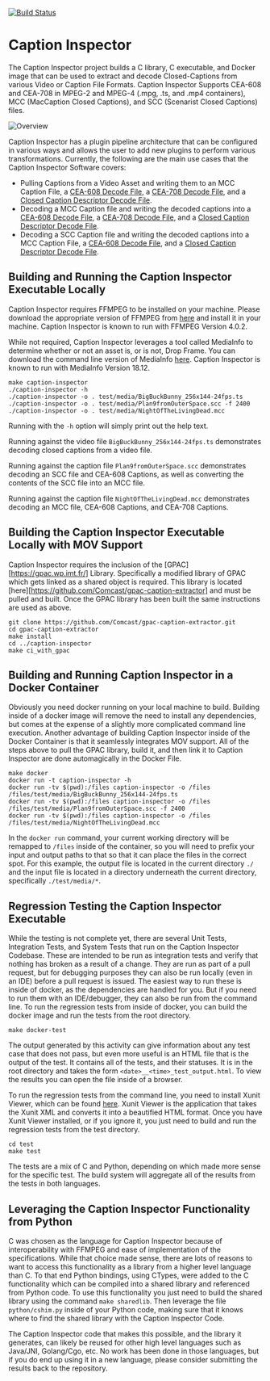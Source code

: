 [![Build Status](https://travis-ci.com/Comcast/caption-inspector.svg?branch=master)](https://travis-ci.com/Comcast/caption-inspector)

Caption Inspector
=================

The Caption Inspector project builds a C library, C executable, and Docker image that can be used to extract and decode
Closed-Captions from various Video or Caption File Formats. Caption Inspector Supports CEA-608 and CEA-708 in MPEG-2 and
MPEG-4 (.mpg, .ts, and .mp4 containers), MCC (MacCaption Closed Captions), and SCC (Scenarist Closed Captions) files.

![Overview](./docs/html/assets/content-images/Overview.png)

Caption Inspector has a plugin pipeline architecture that can be configured in various ways and allows the user to add
new plugins to perform various transformations. Currently, the following are the main use cases that the Caption
Inspector Software covers:
* Pulling Captions from a Video Asset and writing them to an MCC Caption File, a [CEA-608 Decode File](./docs/decoded608.md),
a [CEA-708 Decode File](./docs/decoded708.md), and a [Closed Caption Descriptor Decode File](./docs/decodeCCD.md).
* Decoding a MCC Caption file and writing the decoded captions into  a [CEA-608 Decode File](./docs/decoded608.md),
a [CEA-708 Decode File](./docs/decoded708.md), and a [Closed Caption Descriptor Decode File](./docs/decodeCCD.md).
* Decoding a SCC Caption file and writing the decoded captions into a MCC Caption File, a [CEA-608 Decode File](./docs/decoded608.md),
and a [Closed Caption Descriptor Decode File](./docs/decodeCCD.md).

Building and Running the Caption Inspector Executable Locally
-------------------------------------------------------------

Caption Inspector requires FFMPEG to be installed on your machine. Please download the appropriate
version of FFMPEG from [here](https://ffmpeg.org/download.html) and install it in your machine.
Caption Inspector is known to run with FFMPEG Version 4.0.2.

While not required, Caption Inspector leverages a tool called MediaInfo to determine whether or not
an asset is, or is not, Drop Frame. You can download the command line version of MediaInfo
[here](https://mediaarea.net/en/MediaInfo/Download). Caption Inspector is known to run with
MediaInfo Version 18.12.

```
make caption-inspector
./caption-inspector -h
./caption-inspector -o . test/media/BigBuckBunny_256x144-24fps.ts
./caption-inspector -o . test/media/Plan9fromOuterSpace.scc -f 2400
./caption-inspector -o . test/media/NightOfTheLivingDead.mcc
```

Running with the `-h` option will simply print out the help text. 

Running against the video file `BigBuckBunny_256x144-24fps.ts` demonstrates decoding closed captions from a video file.

Running against the caption file `Plan9fromOuterSpace.scc` demonstrates decoding an SCC file and CEA-608 Captions, as well as
converting the contents of the SCC file into an MCC file.

Running against the caption file `NightOfTheLivingDead.mcc` demonstrates decoding an MCC file, CEA-608 Captions, and CEA-708 Captions.

Building the Caption Inspector Executable Locally with MOV Support
------------------------------------------------------------------

Caption Inspector requires the inclusion of the [GPAC][https://gpac.wp.imt.fr/] Library. Specifically a modified library of GPAC which
gets linked as a shared object is required. This library is located [here][https://github.com/Comcast/gpac-caption-extractor] and must be pulled and built.
Once the GPAC library has been built the same instructions are used as above.

```
git clone https://github.com/Comcast/gpac-caption-extractor.git
cd gpac-caption-extractor
make install
cd ../caption-inspector
make ci_with_gpac
```

Building and Running Caption Inspector in a Docker Container
------------------------------------------------------------
Obviously you need docker running on your local machine to build. Building inside of a docker image will remove the need
to install any dependencies, but comes at the expense of a slightly more complicated command line execution. Another advantage
of building Caption Inspector inside of the Docker Container is that it seamlessly integrates MOV support. All of the steps above
to pull the GPAC library, build it, and then link it to Caption Inspector are done automagically in the Docker File.

```
make docker
docker run -t caption-inspector -h
docker run -tv $(pwd):/files caption-inspector -o /files /files/test/media/BigBuckBunny_256x144-24fps.ts
docker run -tv $(pwd):/files caption-inspector -o /files /files/test/media/Plan9fromOuterSpace.scc -f 2400
docker run -tv $(pwd):/files caption-inspector -o /files /files/test/media/NightOfTheLivingDead.mcc
```

In the `docker run` command, your current working directory will be remapped to `/files` inside of the container, so
you will need to prefix your input and output paths to that so that it can place the files in the correct spot. For
this example, the output file is located in the current directory `./` and the input file is located in a directory
underneath the current directory, specifically `./test/media/*`.

Regression Testing the Caption Inspector Executable
---------------------------------------------------

While the testing is not complete yet, there are several Unit Tests, Integration Tests, and System Tests that run
on the Caption Inspector Codebase. These are intended to be run as integration tests and verify that nothing has
broken as a result of a change. They are run as part of a pull request, but for debugging purposes they can also
be run locally (even in an IDE) before a pull request is issued. The easiest way to run these is inside of docker,
as the dependencies are handled for you. But if you need to run them with an IDE/debugger, they can also be run
from the command line. To run the regression tests from inside of docker, you can build the docker image and run
the tests from the root directory.

```
make docker-test
```

The output generated by this activity can give information about any test case that does not pass, but even more useful
is an HTML file that is the output of the test. It contains all of the tests, and their statuses. It is in the root
directory and takes the form `<date>__<time>_test_output.html`. To view the results you can open the file inside of
a browser.

To run the regression tests from the command line, you need to install Xunit Viewer, which can be found [here](https://github.com/lukejpreston/xunit-viewer).
Xunit Viewer is the application that takes the Xunit XML and converts it into a beautified HTML format. Once you have
Xunit Viewer installed, or if you ignore it, you just need to build and run the regression tests from the test directory.

```
cd test
make test
```

The tests are a mix of C and Python, depending on which made more sense for the specific test. The build system will
aggregate all of the results from the tests in both languages.

Leveraging the Caption Inspector Functionality from Python
----------------------------------------------------------
C was chosen as the language for Caption Inspector because of interoperability with FFMPEG and ease of implementation of
the specifications. While that choice made sense, there are lots of reasons to want to access this functionality as a
library from a higher level language than C. To that end Python bindings, using CTypes, were added to the C functionality
which can be compiled into a shared library and referenced from Python code. To use this functionality you just need
to build the shared library using the command `make sharedlib`. Then leverage the file `python/cshim.py` inside of your
Python code, making sure that it knows where to find the shared library with the Caption Inspector Code.

The Caption Inspector code that makes this possible, and the library it generates, can likely be reused for other high
level languages such as Java/JNI, Golang/Cgo, etc. No work has been done in those languages, but if you do end up using
it in a new language, please consider submitting the results back to the repository.
